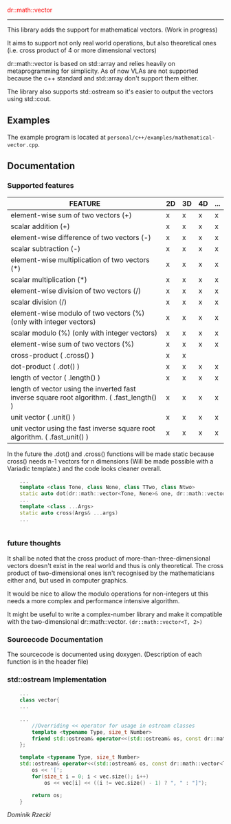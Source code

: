 <span style="color:red">dr::math::vector</span>
***

This library adds the support for mathematical vectors. (Work in progress)

It aims to support not only real world operations, but also theoretical ones (i.e. cross product of 4 or more dimensional vectors)

dr::math::vector is based on std::array and relies heavily on metaprogramming for simplicity. As of now VLAs are not supported because the c++ standard and std::array don't support them either.

The library also supports std::ostream so it's easier to output the vectors using std::cout.

## Examples

The example program is located at ```personal/c++/examples/mathematical-vector.cpp```.

## Documentation

### Supported features
| FEATURE | 2D  | 3D | 4D | ... |
--- | --- | --- | --- | ---
| element-wise sum of two vectors (+) | x | x | x | x |
| scalar addition (+) | x | x | x | x |
| element-wise difference of two vectors (-) | x | x | x | x |
| scalar subtraction (-) | x | x | x | x |
| element-wise multiplication of two vectors (*) | x | x | x | x |
| scalar multiplication (*) | x | x | x | x |
| element-wise division of two vectors (/) | x | x | x | x |
| scalar division (/) | x | x | x | x |
| element-wise modulo of two vectors (%) (only with integer vectors) | x | x | x | x |
| scalar modulo (%) (only with integer vectors) | x | x | x | x |
| element-wise sum of two vectors (%) | x | x | x | x |
| cross-product ( .cross() ) | x | x |  |  |
| dot-product ( .dot() ) | x | x | x | x |
| length of vector ( .length() ) | x | x | x | x |
| length of vector using the inverted fast inverse square root algorithm. ( .fast_length() ) | x | x | x | x |
| unit vector ( .unit() ) | x | x | x | x |
| unit vector using the fast inverse square root algorithm. ( .fast_unit() ) | x | x | x | x |

In the future the .dot() and .cross() functions will be made static because cross() needs n-1 vectors for n dimensions (Will be made possible with a Variadic template.) and the code looks cleaner overall.
```c++
    ...
    template <class Tone, class None, class TTwo, class Ntwo>
    static auto dot(dr::math::vector<Tone, None>& one, dr::math::vector<Ttwo, Ntwo>& two)
    ...
    template <class ...Args>
    static auto cross(Args& ...args)
    ...
    
```
### future thoughts
It shall be noted that the cross product of more-than-three-dimensional vectors doesn't exist in the real world and thus is only theoretical.
The cross product of two-dimensional ones isn't recognised by the mathematicians either and, but used in computer graphics.

It would be nice to allow the modulo operations for non-integers ut this needs a more complex and performance intensive algorithm.

It might be useful to write a complex-number library and make it compatible with the two-dimensional dr::math::vector. ```(dr::math::vector<T, 2>)```

### Sourcecode Documentation

The sourcecode is documented using doxygen. (Description of each function is in the header file)

### std::ostream Implementation

```c++
    ...
    class vector{
    ...
    
    ...
        //Overriding << operator for usage in ostream classes
        template <typename Type, size_t Number>
        friend std::ostream& operator<<(std::ostream& os, const dr::math::vector<Type, Number>& vec);
    };

    template <typename Type, size_t Number>
    std::ostream& operator<<(std::ostream& os, const dr::math::vector<Type, Number>& vec){
        os << '[';
        for(size_t i = 0; i < vec.size(); i++)
            os << vec[i] << ((i != vec.size() - 1) ? ", " : "]");

        return os;
    }
```

*Dominik Rzecki*